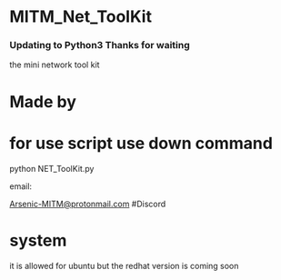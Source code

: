 # MITM_Net_ToolKit

### Updating to Python3 Thanks for waiting




the mini network tool kit
# Made by 
# for use script use down command
python NET_ToolKit.py

email:

Arsenic-MITM@protonmail.com
#Discord
# system
it is allowed for ubuntu but the redhat version is coming soon
